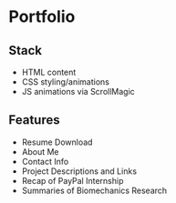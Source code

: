 # Portfolio

## Stack
* HTML content
* CSS styling/animations
* JS animations via ScrollMagic

## Features
* Resume Download
* About Me
* Contact Info
* Project Descriptions and Links
* Recap of PayPal Internship
* Summaries of Biomechanics Research
